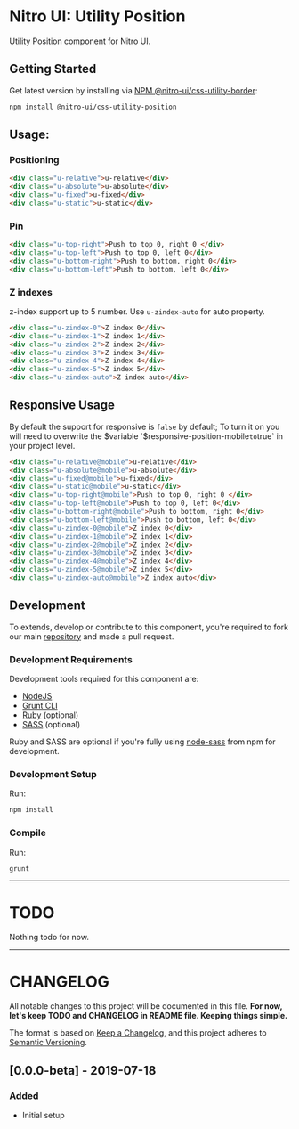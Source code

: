 # Nitro UI: Utility Position

Utility Position component for Nitro UI.

## Getting Started

Get latest version by installing via [NPM @nitro-ui/css-utility-border](https://www.npmjs.com/package/@nitro-ui/css-utility-border):

```sh
npm install @nitro-ui/css-utility-position
```

## Usage:

### Positioning
```html
<div class="u-relative">u-relative</div>
<div class="u-absolute">u-absolute</div>
<div class="u-fixed">u-fixed</div>
<div class="u-static">u-static</div>
```

### Pin
```html
<div class="u-top-right">Push to top 0, right 0 </div>
<div class="u-top-left">Push to top 0, left 0</div>
<div class="u-bottom-right">Push to bottom, right 0</div>
<div class="u-bottom-left">Push to bottom, left 0</div>
```

### Z indexes

z-index support up to 5 number. Use `u-zindex-auto` for auto property.

```html
<div class="u-zindex-0">Z index 0</div>
<div class="u-zindex-1">Z index 1</div>
<div class="u-zindex-2">Z index 2</div>
<div class="u-zindex-3">Z index 3</div>
<div class="u-zindex-4">Z index 4</div>
<div class="u-zindex-5">Z index 5</div>
<div class="u-zindex-auto">Z index auto</div>
```

## Responsive Usage

By default the support for responsive is `false` by default; To turn it on you will need to overwrite the $variable `$responsive-position-mobile` to `true` in your project level.

```html
<div class="u-relative@mobile">u-relative</div>
<div class="u-absolute@mobile">u-absolute</div>
<div class="u-fixed@mobile">u-fixed</div>
<div class="u-static@mobile">u-static</div>
<div class="u-top-right@mobile">Push to top 0, right 0 </div>
<div class="u-top-left@mobile">Push to top 0, left 0</div>
<div class="u-bottom-right@mobile">Push to bottom, right 0</div>
<div class="u-bottom-left@mobile">Push to bottom, left 0</div>
<div class="u-zindex-0@mobile">Z index 0</div>
<div class="u-zindex-1@mobile">Z index 1</div>
<div class="u-zindex-2@mobile">Z index 2</div>
<div class="u-zindex-3@mobile">Z index 3</div>
<div class="u-zindex-4@mobile">Z index 4</div>
<div class="u-zindex-5@mobile">Z index 5</div>
<div class="u-zindex-auto@mobile">Z index auto</div>
```

## Development

To extends, develop or contribute to this component, you're required to fork our main [repository](https://github.com/icarasia-engineering/nitro-ui) and made a pull request.

### Development Requirements

Development tools required for this component are:

- [NodeJS](https://nodejs.org/en/)
- [Grunt CLI](https://gruntjs.com)
- [Ruby](https://www.ruby-lang.org/en/) (optional)
- [SASS](https://sass-lang.com) (optional)

Ruby and SASS are optional if you're fully using [node-sass](https://github.com/sass/node-sass) from npm for development.

### Development Setup

Run:

```sh
npm install
```

### Compile

Run:

```sh
grunt
```
---

# TODO

Nothing todo for now.

---

# CHANGELOG

All notable changes to this project will be documented in this file. **For now, let's keep TODO and CHANGELOG in README file. Keeping things simple.**

The format is based on [Keep a Changelog](https://keepachangelog.com/en/1.0.0/),
and this project adheres to [Semantic Versioning](https://semver.org/spec/v2.0.0.html).

## [0.0.0-beta] - 2019-07-18
### Added
- Initial setup
